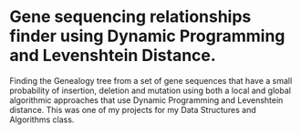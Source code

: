 # Gene sequencing relationships finder using Dynamic Programming and Levenshtein Distance.

Finding the Genealogy tree from a set of gene sequences that have a small probability of insertion, deletion and mutation using both a local and global algorithmic approaches that use Dynamic Programming and Levenshtein distance. This was one of my projects for my Data Structures and Algorithms class. 
